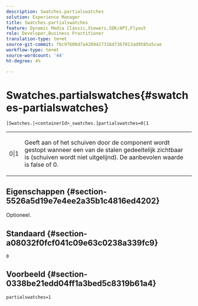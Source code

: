 ```yaml
---
description: Swatches.partialswatches
solution: Experience Manager
title: Swatches.partialswatches
feature: Dynamic Media Classic,Viewers,SDK/API,Flyout
role: Developer,Business Practitioner
translation-type: tm+mt
source-git-commit: f6c97606d7a4209427316d7367013ad9585a5cae
workflow-type: tm+mt
source-wordcount: '44'
ht-degree: 4%

---
```



# Swatches.partialswatches{#swatches-partialswatches}

`[Swatches.|<containerId>_swatches.]partialswatches=0|1`

<table id="table_4B8CEC134277403A840A050BD8C8CE2B"> 
 <tbody> 
  <tr> 
   <td> <p> <span class="codeph"> 0|1</span> </p> </td> 
   <td> <p> Geeft aan of het schuiven door de component wordt gestopt wanneer een van de stalen gedeeltelijk zichtbaar is (schuiven wordt niet uitgelijnd). De aanbevolen waarde is <span class="codeph"> false</span> of <span class="codeph"> 0</span>. </p> </td> 
  </tr> 
 </tbody> 
</table>

## Eigenschappen {#section-5526a5d19e7e4ee2a35b1c4816ed4202}

Optioneel.

## Standaard {#section-a08032f0fcf041c09e63c0238a339fc9}

`0`

## Voorbeeld {#section-0338be21edd04ff1a3bed5c8319b61a4}

`partialswatches=1`
